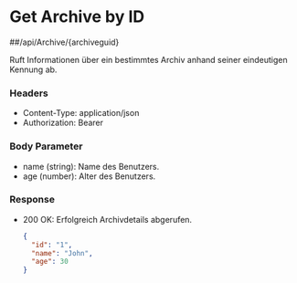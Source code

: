 # Get Archive by ID

##/api/Archive/{archiveguid}

Ruft Informationen über ein bestimmtes Archiv anhand seiner eindeutigen Kennung ab.

### Headers

- Content-Type: application/json
- Authorization: Bearer <token>

### Body Parameter

- name (string): Name des Benutzers.
- age (number): Alter des Benutzers.

### Response

- 200 OK: Erfolgreich Archivdetails abgerufen.
  ```json
  {
    "id": "1",
    "name": "John",
    "age": 30
  }
